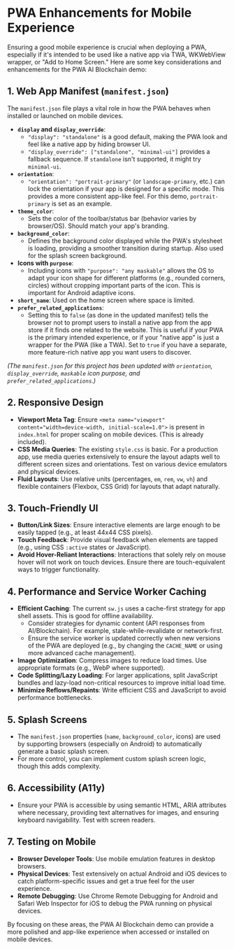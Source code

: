# PWA Enhancements for Mobile Experience

Ensuring a good mobile experience is crucial when deploying a PWA, especially if it's intended to be used like a native app via TWA, WKWebView wrapper, or "Add to Home Screen." Here are some key considerations and enhancements for the PWA AI Blockchain demo:

## 1. Web App Manifest (`manifest.json`)

The `manifest.json` file plays a vital role in how the PWA behaves when installed or launched on mobile devices.

*   **`display` and `display_override`**:
    *   `"display": "standalone"` is a good default, making the PWA look and feel like a native app by hiding browser UI.
    *   `"display_override": ["standalone", "minimal-ui"]` provides a fallback sequence. If `standalone` isn't supported, it might try `minimal-ui`.
*   **`orientation`**:
    *   `"orientation": "portrait-primary"` (or `landscape-primary`, etc.) can lock the orientation if your app is designed for a specific mode. This provides a more consistent app-like feel. For this demo, `portrait-primary` is set as an example.
*   **`theme_color`**:
    *   Sets the color of the toolbar/status bar (behavior varies by browser/OS). Should match your app's branding.
*   **`background_color`**:
    *   Defines the background color displayed while the PWA's stylesheet is loading, providing a smoother transition during startup. Also used for the splash screen background.
*   **Icons with `purpose`**:
    *   Including icons with `"purpose": "any maskable"` allows the OS to adapt your icon shape for different platforms (e.g., rounded corners, circles) without cropping important parts of the icon. This is important for Android adaptive icons.
*   **`short_name`**: Used on the home screen where space is limited.
*   **`prefer_related_applications`**:
    *   Setting this to `false` (as done in the updated manifest) tells the browser not to prompt users to install a native app from the app store if it finds one related to the website. This is useful if your PWA is the primary intended experience, or if your "native app" is just a wrapper for the PWA (like a TWA). Set to `true` if you have a separate, more feature-rich native app you want users to discover.

*(The `manifest.json` for this project has been updated with `orientation`, `display_override`, `maskable` icon purpose, and `prefer_related_applications`.)*

## 2. Responsive Design

*   **Viewport Meta Tag**: Ensure `<meta name="viewport" content="width=device-width, initial-scale=1.0">` is present in `index.html` for proper scaling on mobile devices. (This is already included).
*   **CSS Media Queries**: The existing `style.css` is basic. For a production app, use media queries extensively to ensure the layout adapts well to different screen sizes and orientations. Test on various device emulators and physical devices.
*   **Fluid Layouts**: Use relative units (percentages, `em`, `rem`, `vw`, `vh`) and flexible containers (Flexbox, CSS Grid) for layouts that adapt naturally.

## 3. Touch-Friendly UI

*   **Button/Link Sizes**: Ensure interactive elements are large enough to be easily tapped (e.g., at least 44x44 CSS pixels).
*   **Touch Feedback**: Provide visual feedback when elements are tapped (e.g., using CSS `:active` states or JavaScript).
*   **Avoid Hover-Reliant Interactions**: Interactions that solely rely on mouse hover will not work on touch devices. Ensure there are touch-equivalent ways to trigger functionality.

## 4. Performance and Service Worker Caching

*   **Efficient Caching**: The current `sw.js` uses a cache-first strategy for app shell assets. This is good for offline availability.
    *   Consider strategies for dynamic content (API responses from AI/Blockchain). For example, stale-while-revalidate or network-first.
    *   Ensure the service worker is updated correctly when new versions of the PWA are deployed (e.g., by changing the `CACHE_NAME` or using more advanced cache management).
*   **Image Optimization**: Compress images to reduce load times. Use appropriate formats (e.g., WebP where supported).
*   **Code Splitting/Lazy Loading**: For larger applications, split JavaScript bundles and lazy-load non-critical resources to improve initial load time.
*   **Minimize Reflows/Repaints**: Write efficient CSS and JavaScript to avoid performance bottlenecks.

## 5. Splash Screens

*   The `manifest.json` properties (`name`, `background_color`, icons) are used by supporting browsers (especially on Android) to automatically generate a basic splash screen.
*   For more control, you can implement custom splash screen logic, though this adds complexity.

## 6. Accessibility (A11y)

*   Ensure your PWA is accessible by using semantic HTML, ARIA attributes where necessary, providing text alternatives for images, and ensuring keyboard navigability. Test with screen readers.

## 7. Testing on Mobile

*   **Browser Developer Tools**: Use mobile emulation features in desktop browsers.
*   **Physical Devices**: Test extensively on actual Android and iOS devices to catch platform-specific issues and get a true feel for the user experience.
*   **Remote Debugging**: Use Chrome Remote Debugging for Android and Safari Web Inspector for iOS to debug the PWA running on physical devices.

By focusing on these areas, the PWA AI Blockchain demo can provide a more polished and app-like experience when accessed or installed on mobile devices.

